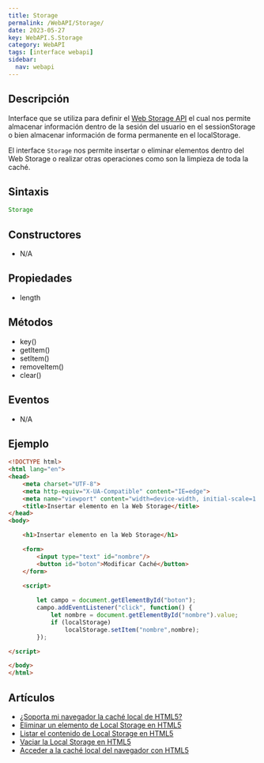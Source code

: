 ```yaml
---
title: Storage
permalink: /WebAPI/Storage/
date: 2023-05-27
key: WebAPI.S.Storage
category: WebAPI
tags: [interface webapi]
sidebar:
  nav: webapi
---
```


## **Descripción**


Interface que se utiliza para definir el [Web Storage API](https://manualweb.net/html5/webstorage/) el cual nos permite almacenar información dentro de la sesión del usuario en el sessionStorage o bien almacenar información de forma permanente en el localStorage.


El interface `Storage` nos permite insertar o eliminar elementos dentro del Web Storage o realizar otras operaciones como son la limpieza de toda la caché.


## **Sintaxis**


```javascript
Storage
```


## **Constructores**

- N/A

## Propiedades

- length

## **Métodos**

- key()
- getItem()
- setItem()
- removeItem()
- clear()

## Eventos

- N/A

## **Ejemplo**


```html
<!DOCTYPE html>
<html lang="en">
<head>
    <meta charset="UTF-8">
    <meta http-equiv="X-UA-Compatible" content="IE=edge">
    <meta name="viewport" content="width=device-width, initial-scale=1.0">
    <title>Insertar elemento en la Web Storage</title>
</head>
<body>

    <h1>Insertar elemento en la Web Storage</h1>

    <form>
        <input type="text" id="nombre"/>
        <button id="boton">Modificar Caché</button>
    </form>

    <script>
    
        let campo = document.getElementById("boton");
        campo.addEventListener("click", function() {
            let nombre = document.getElementById("nombre").value;
            if (localStorage)
                localStorage.setItem("nombre",nombre);            
        });

</script>

</body>
</html>
```


## Artículos

- [¿Soporta mi navegador la caché local de HTML5?](https://lineadecodigo.com/html5/soporta-mi-navegador-la-cache-local-de-html5/)
- [Eliminar un elemento de Local Storage en HTML5](https://lineadecodigo.com/html5/eliminar-un-elemento-de-local-storage-en-html5/)
- [Listar el contenido de Local Storage en HTML5](https://lineadecodigo.com/html5/listar-el-contenido-de-local-storage-en-html5/)
- [Vaciar la Local Storage en HTML5](https://lineadecodigo.com/html5/vaciar-la-local-storage-en-html5/)
- [Acceder a la caché local del navegador con HTML5](https://lineadecodigo.com/html5/acceder-a-la-cache-local-del-navegador-con-html5/)
